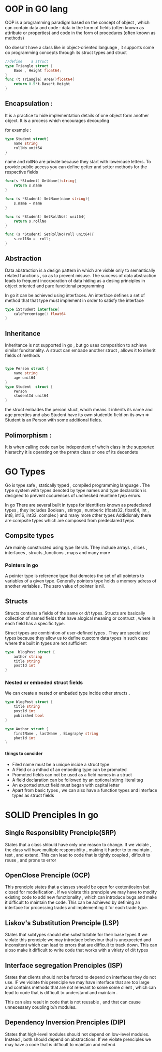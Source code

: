# OOP in GO lang

OOP is a programming paradigm based on the concept of object , which can contain data and code : data in the form of fields (often known as attribute or properties) and code in the form of procedures (often known as methods)

Go doesn't have a class like in object-oriented language , it supports some oo programming concepts through its struct types and struct

```go
//define    a struct
type Triangle struct {
    Base , Height float64;
}
func (t Triangle) Area()float64{
    return 0.5*t.Base*t.Height
}
```

## Encapsulation :

It is a practice to hide implementation details of one object form another object. It is a process which encourages decoupling

for example :

```go
type Student struct{
    name string
    rollNo unit64
}

```

name and rollNo are private because they start with lowercase letters.
To provide public access you can define getter and setter methods for the respective fields

```go
func(s *Student) GetName()string{
    return s.name
}

func (s *Student) SetName(name string){
    s.name = name
}

func (s *Student) GetRollNo() unit64{
    return s.rollNo
}

func (s *Student) SetRollNo(roll unit64){
    s.rollNo =  roll;
}

```

## Abstraction

Data abstraction is a design pattern in which are visble only to semantically related functions , so as to prevent misuse. The success of data abstraction leads to frequent incorporation of data hiding as a desing principles in object oriented and pure funcitional programming

In go it can be achieved using interfaces. An interface defines a set of method that that type must implement in order to satisfy the interface

```go
type iStrudent interface{
    calcPercentage() float64
}

```

## Inheritance

Inheritance is not supported in go , but go uses composition to achieve similar funcitonality. A struct can embade another struct , allows it to inherit fields of methods

```go

type Person struct {
    name string
    age unit64
}
type Student  struct {
    Person
    studentId unit64
}

```

the struct embades the person stuct, whcih means it inherits its name and age proerties and also Student have its own studentId field on its own => Student is an Person with some additional fields.

## Polimorphism :

It is when calling code can be independent of whcih class in the supported hierarchy it is operating on the prretn class or one of its decendets

# GO Types

Go is type safe , statically typed , compiled programming language . The type system with types denoted by type names and type declaration is designed to prevent occurences of unchecked reuntime tyep errors.

In go There are several built in tyeps for identifiers known as predeclared types , they includes Boolean , stirngs , numberic (floats32, float64, int , int8, int16, int32, complex ) and many more other types
Addidionaly there are compsite types which are composed from predeclared tyeps

## Compsite types

Are mainly constructed using type literals. They include arrays , slices , interfaces , structs ,functions , maps and many more

### Pointers in go

A pointer type is reference type that demotes the set of all pointers to variables of a given type. Generally pointers type holds a memory adress of another variables . The zero value of pointer is nil.

## Structs

Structs contains a fields of the same or d/t types. Structs are basically collection of named fields that have alogical meaning or contruct , where in each field has a specific type.

Struct types are combintion of user-defined types . They are specialized types because they allow us to define cusotom data types in such case where the built in types are not sufficient

```go
type  blogPost struct {
    author string
    title string
    postId int
}

```

### Nested or embeded struct fields

We can create a nested or embaded type incide other structs .

```go
type blogPost struct {
    title string
    postId int
    published bool
}

type Author struct {
    firstName , lastName , Biography string
    photId int
}

```

#### things to concider

- Filed name must be a unique incide a struct type
- A Field or a mthod of an embeding type can be promoted
- Promoted fields can not be used as a field names in a struct
- A field declaration can be followed by an optional stirng literal tag
- An exported struct field must began with capital letter
- Apart from basic types , we can also have a function types and interface types as struct fields

# SOLID Prenciples In go

## Single Responsiblity Prenciple(SRP)

States that a class shlould have only one reason to change. If we violate , the class will have multiple responsiblity , making it harder to to maintain , test , and extend. This can lead to code that is tightly coupled , dificult to reuse , and prone to error

## OpenClose Prenciple (OCP)

This prenciple states that a classes should be open for exetentiosion but closed for modeification . If we violate this prenciple we may have to modify existing code to add new functionality , which can introduce bugs and make it difficult to maintain the code. This can be achieved by defining an interface for processing trades and implementing it for each trade type.

## Liskov's Substitution Prenciple (LSP)

States that subtypes should ebe substitutable for their base types.If we violate this prenciple we may introduce beheviour that is unexpected and inconsitent which can lead to errors that are difficult to track down.
This can aloso make it difficult to write code that works with a viriety of d/t types

## Interface segregation Prenciples (ISP)

States that clients should not be forced to depend on interfaces they do not use. IF we violate this prenciple we may have interface that are too large and contains methods that are not relevant to some some client , which can lead to code that is difficult to understand and maintain .

This can alos result in code that is not reusable , and that can cause unnecessary coupling b/n modules.

## Dependency Inversion Prenciples (DIP)

States that high-level modules should not depend on low-level modules. Instead , both should depend on abstractions. If we violate prenciples we may have a code that is difficult to maintain and extend.
